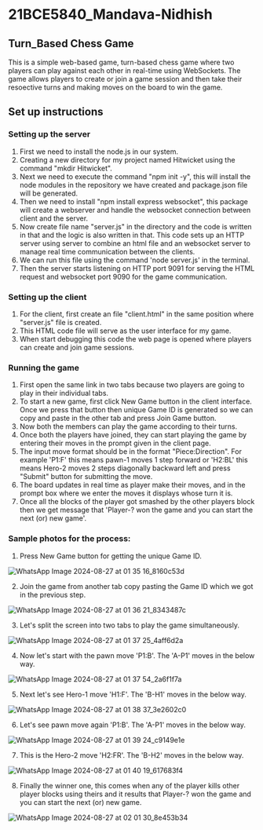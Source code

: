 # 21BCE5840_Mandava-Nidhish

## Turn_Based Chess Game
This is a simple web-based game, turn-based chess game where two players can play against each other in real-time using WebSockets. The game allows players to create or join a game session and then take their resoective turns and making moves on the board to win the game.

## Set up instructions

### Setting up the server
1. First we need to install the node.js in our system.
2. Creating a new directory for my project named Hitwicket using the command "mkdir Hitwicket".
3. Next we need to execute the command "npm init -y", this will install the node modules in the repository we have created and package.json file will be generated.
4. Then we need to install "npm install express websocket", this package will create a webserver and handle the websocket connection between client and the server.
5. Now create file name "server.js" in the directory and the code is written in that and the logic is also written in that. This code sets up an HTTP server using server to combine an html file and an websocket server to manage real time communication between the clients.
6. We can run this file using the command 'node server.js' in the terminal.
7. Then the server starts listening on HTTP port 9091 for serving the HTML request and websocket port 9090 for the game communication.

### Setting up the client
1. For the client, first create an file "client.html" in the same position where "server.js" file is created.
2. This HTML code file will serve as the user interface for my game.
3. When start debugging this code the web page is opened where players can create and join game sessions.

### Running the game
1. First open the same link in two tabs because two players are going to play in their individual tabs.
2. To start a new game, first click New Game button in the client interface. Once we press that button then unique Game ID is generated so we can copy and paste in the other tab and press Join Game button.
3. Now both the members can play the game according to their turns.
4. Once both the players have joined, they can start playing the game by entering their moves in the prompt given in the client page.
5. The input move format should be in the format "Piece:Direction". For example 'P1:F' this means pawn-1 moves 1 step forward or 'H2:BL' this means Hero-2 moves 2 steps diagonally backward left and press "Submit" button for submitting the move.
6. The board updates in real time as player make their moves, and in the prompt box where we enter the moves  it displays whose turn it is.
7. Once all the blocks of the player got smashed by the other players block then we get message that 'Player-? won the game and you can start the next (or) new game'.

### Sample photos for the process:

1. Press New Game button for getting the unique Game ID.

![WhatsApp Image 2024-08-27 at 01 35 16_8160c53d](https://github.com/user-attachments/assets/8795ec26-86b3-475f-8531-f796b7604402)

2. Join the game from another tab copy pasting the Game ID which we got in the previous step.

![WhatsApp Image 2024-08-27 at 01 36 21_8343487c](https://github.com/user-attachments/assets/5e475f38-9885-4c95-9f01-cbbb94f5a1c8)

3. Let's split the screen into two tabs to play the game simultaneously.

![WhatsApp Image 2024-08-27 at 01 37 25_4aff6d2a](https://github.com/user-attachments/assets/a60c0c28-4051-4a23-8db7-9c5b9d2b20c5)

4. Now let's start with the pawn move 'P1:B'. The 'A-P1' moves in the below way.

![WhatsApp Image 2024-08-27 at 01 37 54_2a6f1f7a](https://github.com/user-attachments/assets/2d7fef09-94ca-499c-bbb9-24c0dd79f57d)

5. Next let's see Hero-1 move 'H1:F'. The 'B-H1' moves in the below way.

![WhatsApp Image 2024-08-27 at 01 38 37_3e2602c0](https://github.com/user-attachments/assets/0cf9d738-bc23-43b5-879b-69fb48114d8e)

6. Let's see pawn move again 'P1:B'. The 'A-P1' moves in the below way.

![WhatsApp Image 2024-08-27 at 01 39 24_c9149e1e](https://github.com/user-attachments/assets/c9eda262-41c1-4df4-af7b-4f878514bc2f)

7. This is the Hero-2 move 'H2:FR'. The 'B-H2' moves in the below way.

![WhatsApp Image 2024-08-27 at 01 40 19_617683f4](https://github.com/user-attachments/assets/516b32c7-3c7f-4ee7-afe0-73923fc68bd8)

8. Finally the winner one, this comes when any of the player kills other player blocks using theirs and it results that Player-? won the game and you can start the next (or) new game.

![WhatsApp Image 2024-08-27 at 02 01 30_8e453b34](https://github.com/user-attachments/assets/ae1d6015-9110-4fb0-abb1-247ae95262a3)






